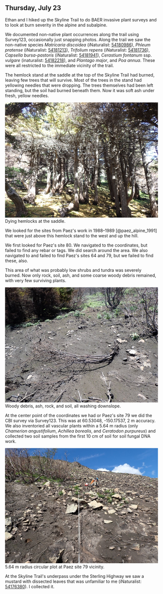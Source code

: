 
## Thursday, July 23

Ethan and I hiked up the Skyline Trail to do BAER invasive plant surveys and to look at burn severity in the alpine and subalpine.

We documented non-native plant occurrences along the trail using Survey123, occasionally just snapping photos. Along the trail we saw the non-native species 
*Matricaria discoidea* (iNaturalist: [54180986](https://www.inaturalist.org/observations/54180986)), 
*Phleum pratense* (iNaturalist: [54181213](https://www.inaturalist.org/observations/54181213)), 
*Trifolium repens* (iNaturalist: [54181736](https://www.inaturalist.org/observations/54181736)),
*Capsella bursa-pastoris* (iNaturalist: [54181941](https://www.inaturalist.org/observations/54181941)),
*Cerastium fontanum* ssp. *vulgare* (inaturalist: [54182218](https://www.inaturalist.org/observations/54182218)), and *Plantago major*, and *Poa annua*. These were all restricted to the immediate vicinity of the trail.

The hemlock stand at the saddle at the top of the Skyline Trail had burned, leaving few trees that will survive. Most of the trees in the stand had yellowing needles that were dropping. The trees themselves had been left standing, but the soil had burned beneath them. Now it was soft ash under fresh, yellow needles.

![Dying hemlocks at the saddle.](2020-07-23_burned_hemlocks.jpg)\
Dying hemlocks at the saddle.

We looked for the sites from Paez's work in 1988–1989 [@paez_alpine_1991] that were just above this hemlock stand to the west and up the hill.

We first looked for Paez's site 80. We navigated to the coordinates, but failed to find any rebar or tags. We did search around the area.  We also navigated to and failed to find Paez's sites 64 and 79, but we failed to find these, also.

This area of what was probably low shrubs and tundra was severely burned. Now only rock, soil, ash, and some coarse woody debris remained, with very few surviving plants.

![Woody debris, ash, rock, and soil, all washing downslope.](2020-07-23_woody_debris.jpg)\
Woody debris, ash, rock, and soil, all washing downslope.

At the center point of the coordinates we had or Paez's site 79 we did the CBI survey via Survey123. This was at 60.53048, -150.17537, 2 m accuracy. We also inventoried all vascular plants within a 5.64 m radius (only *Chamerion angustifolium*, *Achillea borealis*, and *Ceratodon purpureus*) and collected two soil samples from the first 10 cm of soil for soil fungal DNA work.

![5.64 m radius circular plot at Paez site 79 vicinity.](2020-07-23_Paez_site_79_vicinity_564m_radius_plot.jpg)\
5.64 m radius circular plot at Paez site 79 vicinity.

At the Skyline Trail's underpass under the Sterling Highway we saw a mustard with dissected leaves that was unfamiliar to me (iNaturalist: [54176380](https://www.inaturalist.org/observations/54176380)). I collected it.